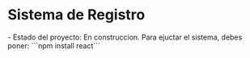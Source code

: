<h1>Sistema de Registro</h1>
- Estado del proyecto: En construccion.
Para ejuctar el sistema, debes poner:
```npm install react```
